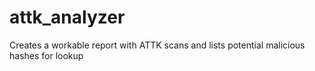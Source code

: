 # attk_analyzer
Creates a workable report with ATTK scans and lists potential malicious hashes for lookup
